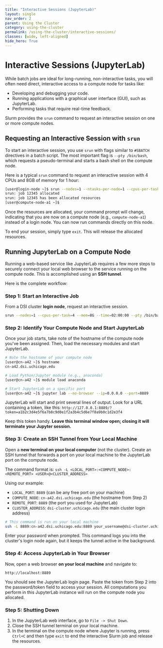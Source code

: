 ```yaml
---
title: "Interactive Sessions (JupyterLab)"
layout: single
nav_order: 2
parent: Using the Cluster
category: using-the-cluster
permalink: /using-the-cluster/interactive-sessions/
classes: [wide, left-aligned]
hide_hero: True
---
```


# Interactive Sessions (JupyterLab)

While batch jobs are ideal for long-running, non-interactive tasks, you will often need direct, interactive access to a compute node for tasks like:
- Developing and debugging your code.
- Running applications with a graphical user interface (GUI), such as JupyterLab.
- Performing tasks that require real-time feedback.

Slurm provides the `srun` command to request an interactive session on one or more compute nodes.

## Requesting an Interactive Session with `srun`

To start an interactive session, you use `srun` with flags similar to `#SBATCH` directives in a batch script. The most important flag is `--pty /bin/bash`, which requests a pseudo-terminal and starts a bash shell on the compute node.

Here is a typical `srun` command to request an interactive session with 4 CPUs and 8GB of memory for 1 hour:

```bash
[user@login-node ~]$ srun --nodes=1 --ntasks-per-node=1 --cpus-per-task=4 --mem=8G --time=01:00:00 --pty /bin/bash
srun: job 12345 allocated
srun: job 12345 has been allocated resources
[user@compute-node-a1 ~]$ 
```

Once the resources are allocated, your command prompt will change, indicating that you are now on a compute node (e.g., `compute-node-a1`) instead of a login node. You can now run commands directly on this node.

To end your session, simply type `exit`. This will release the allocated resources.

## Running JupyterLab on a Compute Node

Running a web-based service like JupyterLab requires a few more steps to securely connect your local web browser to the service running on the compute node. This is accomplished using an **SSH tunnel**.

Here is the complete workflow:

### Step 1: Start an Interactive Job

From a DSI cluster **login node**, request an interactive session.

```bash
srun --nodes=1 --cpus-per-task=4 --mem=8G --time=02:00:00 --pty /bin/bash
```

### Step 2: Identify Your Compute Node and Start JupyterLab

Once your job starts, take note of the hostname of the compute node you've been assigned. Then, load the necessary modules and start JupyterLab.

```bash
# Note the hostname of your compute node
[user@cn-a42 ~]$ hostname
cn-a42.dsi.uchicago.edu

# Load Python/Jupyter module (e.g., anaconda)
[user@cn-a42 ~]$ module load anaconda

# Start JupyterLab on a specific port
[user@cn-a42 ~]$ jupyter lab --no-browser --ip=0.0.0.0 --port=8889
```

JupyterLab will start and print several lines of output. Look for a URL containing a token, like this:
`http://127.0.0.1:8889/?token=a1b2c3d4e5f6a7b8c9d0e1f2a3b4c5d6e7f8a9b0c1d2e3f4`

Keep this token handy. **Leave this terminal window open; closing it will terminate your Jupyter session.**

### Step 3: Create an SSH Tunnel from Your Local Machine

Open a **new terminal on your local computer** (not the cluster). Create an SSH tunnel that forwards a port on your local machine to the JupyterLab port on the compute node.

The command format is: `ssh -L <LOCAL_PORT>:<COMPUTE_NODE>:<REMOTE_PORT> <USER>@<CLUSTER_ADDRESS>`

Using our example:
- `LOCAL_PORT`: `8889` (can be any free port on your machine)
- `COMPUTE_NODE`: `cn-a42.dsi.uchicago.edu` (the hostname from Step 2)
- `REMOTE_PORT`: `8889` (the port you used for JupyterLab)
- `CLUSTER_ADDRESS`: `dsi-cluster.uchicago.edu` (the main cluster login address)

```bash
# This command is run on your local machine
ssh -L 8889:cn-a42.dsi.uchicago.edu:8889 your_username@dsi-cluster.uchicago.edu
```

Enter your password when prompted. This command logs you into the cluster's login node again, but it keeps the tunnel active in the background.

### Step 4: Access JupyterLab in Your Browser

Now, open a web browser **on your local machine** and navigate to:

`http://localhost:8889`

You should see the JupyterLab login page. Paste the token from Step 2 into the password/token field to access your session. All computations you perform in this JupyterLab instance will run on the compute node you allocated.

### Step 5: Shutting Down

1.  In the JupyterLab web interface, go to `File -> Shut Down`.
2.  Close the SSH tunnel terminal on your local machine.
3.  In the terminal on the compute node where Jupyter is running, press `Ctrl+C` and then type `exit` to end the interactive Slurm job and release the resources.